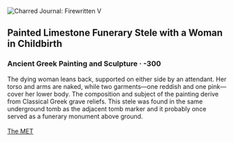 <div class="artwork-of-the-day">
  <div class="container">
    <div class="img-wrapper">
      <img
        src="https://uploads2.wikiart.org/00237/images/ancient-greek-painting/painted-limestone-funerary-stele-with-a-woman-in-childbirth-300.jpg!Large.jpg"
        alt="Charred Journal: Firewritten V" />
    </div>
    <div class="artwork-detail">
      <div class="artwork-origin"> 
        <h2 class="artwork-name">Painted Limestone Funerary Stele with a Woman in Childbirth</h2>
        <h3 class="artist">
          Ancient Greek Painting and Sculpture
                    ·  -300
        </h3>
      </div>
      <p class="description">
        <span class="artwork-description-text ng-binding" ng-bind-html="viewModel.ArtworkOfTheDay.Description | unsafe">The dying woman leans back, supported on either side by an attendant. Her torso and arms are naked, while two garments—one reddish and one pink—cover her lower body. The composition and subject of the painting derive from Classical Greek grave reliefs. This stele was found in the same underground tomb as the adjacent tomb marker and it probably once served as a funerary monument above ground.<br><br><a target="_blank" href="https://www.metmuseum.org/art/collection/search/247106">The MET</a></span>
                        <div class="text-shadow-container" ng-show="showShadow" style=""></div>
      </p>
    </div>
  </div>

</div>
